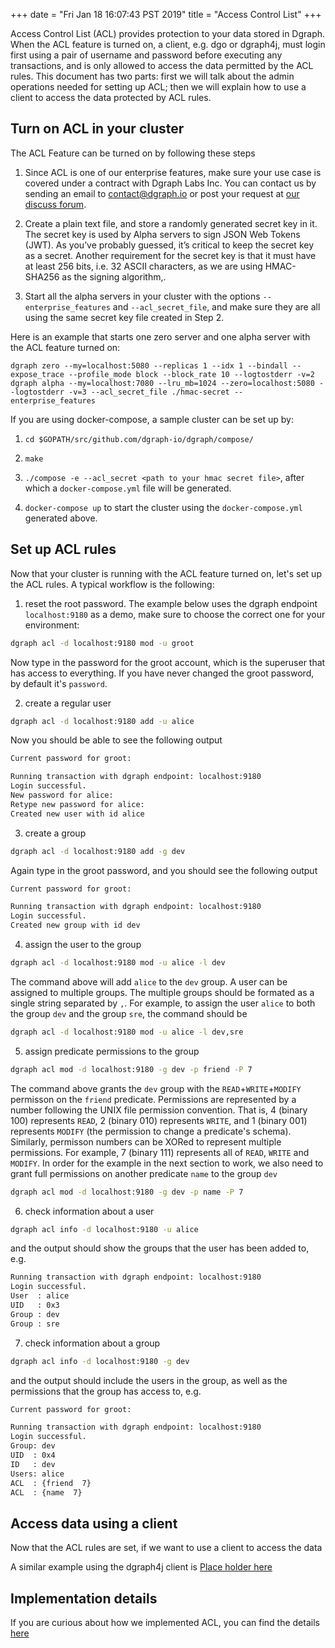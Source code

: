 +++
date = "Fri Jan 18 16:07:43 PST 2019"
title = "Access Control List"
+++

Access Control List (ACL) provides protection to your data stored in
Dgraph. When the ACL feature is turned on, a client, e.g. dgo or dgraph4j, must login first using a
pair of username and password before executing any transactions, and is only allowed to access the
data permitted by the ACL rules. This document has two parts: first we will talk about
the admin operations needed for setting up ACL;  then we will explain how to use a client to
access the data protected by ACL rules. 

## Turn on ACL in your cluster
The ACL Feature can be turned on by following these steps 

1. Since ACL is one of our enterprise features, make sure your use case is covered under a contract with Dgraph Labs Inc. 
You can contact us by sending an email to [contact@dgraph.io](mailto:contact@dgraph.io) or post your request at [our discuss
forum](https://discuss.dgraph.io).

2. Create a plain text file, and store a randomly generated secret key in it. The secret key is used
by Alpha servers to sign JSON Web Tokens (JWT). As you’ve probably guessed, it’s critical to keep
the secret key as a secret. Another requirement for the secret key is that it must have at least 256
bits, i.e.  32 ASCII characters, as we are using HMAC-SHA256 as the signing algorithm,.

3. Start all the alpha servers in your cluster with the
options `--enterprise_features` and `--acl_secret_file`, and make sure they are all using the same
secret key file created in Step 2. 

Here is an example that starts one zero server and one alpha server with the ACL feature turned on:
```
dgraph zero --my=localhost:5080 --replicas 1 --idx 1 --bindall --expose_trace --profile_mode block --block_rate 10 --logtostderr -v=2
dgraph alpha --my=localhost:7080 --lru_mb=1024 --zero=localhost:5080 --logtostderr -v=3 --acl_secret_file ./hmac-secret --enterprise_features
```

If you are using docker-compose, a sample cluster can be set up by:

1. `cd $GOPATH/src/github.com/dgraph-io/dgraph/compose/`

2. `make`

3. `./compose -e --acl_secret <path to your hmac secret file>`, after which a `docker-compose.yml` file will be generated.

4. `docker-compose up` to start the cluster using the `docker-compose.yml` generated above.

## Set up ACL rules
Now that your cluster is running with the ACL feature turned on, let's set up the ACL rules. A typical workflow is the following:

1. reset the root password. The example below uses the dgraph endpoint `localhost:9180` as a demo, make sure to choose the correct one for your environment:
```bash
dgraph acl -d localhost:9180 mod -u groot
```
Now type in the password for the groot account, which is the superuser that has access to everything. If you have never changed the groot password, by default it's `password`.

2. create a regular user
```bash
dgraph acl -d localhost:9180 add -u alice
```
Now you should be able to see the following output
```bash
Current password for groot:

Running transaction with dgraph endpoint: localhost:9180
Login successful.
New password for alice:
Retype new password for alice:
Created new user with id alice
```

3. create a group
```bash
dgraph acl -d localhost:9180 add -g dev
```
Again type in the groot password, and you should see the following output
```bash
Current password for groot:

Running transaction with dgraph endpoint: localhost:9180
Login successful.
Created new group with id dev
```
4. assign the user to the group
```bash
dgraph acl -d localhost:9180 mod -u alice -l dev
```
The command above will add `alice` to the `dev` group. A user can be assigned to multiple groups. 
The multiple groups should be formated as a single string separated by `,`.
For example, to assign the user `alice` to both the group `dev` and the group `sre`, the command should be
```bash
dgraph acl -d localhost:9180 mod -u alice -l dev,sre
```
5. assign predicate permissions to the group
```bash
dgraph acl mod -d localhost:9180 -g dev -p friend -P 7
```
The command above grants the `dev` group with the `READ`+`WRITE`+`MODIFY` permisson on the `friend` predicate. Permissions are represented by a number following the UNIX file permission convention. 
That is, 4 (binary 100) represents `READ`, 2 (binary 010) represents `WRITE`, and 1 (binary 001) represents `MODIFY` (the permission to change a predicate's schema). Similarly, permisson numbers can be XORed to represent multiple permissions. For example, 7 (binary 111) represents all of `READ`, `WRITE` and `MODIFY`.
In order for the example in the next section to work, we also need to grant full permissions on another predicate `name` to the group `dev`
```bash
dgraph acl mod -d localhost:9180 -g dev -p name -P 7
```

6. check information about a user
```bash
dgraph acl info -d localhost:9180 -u alice
```
and the output should show the groups that the user has been added to, e.g.
```bash
Running transaction with dgraph endpoint: localhost:9180
Login successful.
User  : alice
UID   : 0x3
Group : dev  
Group : sre  
```
7. check information about a group
```bash
dgraph acl info -d localhost:9180 -g dev
```
and the output should include the users in the group, as well as the permissions that the group has access to, e.g.
```bash
Current password for groot:

Running transaction with dgraph endpoint: localhost:9180
Login successful.
Group: dev
UID  : 0x4
ID   : dev
Users: alice
ACL  : {friend  7}
ACL  : {name  7}
```

## Access data using a client
Now that the ACL rules are set, if we want to use a client to access the data

A similar example using the dgraph4j client is [Place holder here](http://www.dgraph.io)

## Implementation details
If you are curious about how we implemented ACL, you can find the details [here](./impl)

